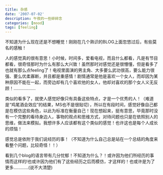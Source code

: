 ```yaml
---
title: 杂感
date: '2007-07-02'
description: 午夜的一些碎碎念
categories: [mood]
tags: [feeling]
---
```


不知道为什么现在还是不想睡觉！刚刚在几个熟识的BLOG上面忽悠过后，有些莫名的感触！

人的感觉真的很有意思！小时候，时间多，爱看电视，而且什么都看，凡是有节目都看，很奇怪那时为什么有那么大兴致！虽然那时对感觉还是很懵懂，但是看多了也就有那么点feeling了！电视里面演的男主角、大多要么武功很高，要么能力很强、要么优柔寡断，并且都是重感情！剧情通常是他是喜欢一个女人，而却因为某种原因不能在一起，而旁边却有几个喜欢他的女人，他却对喜欢的那个女人义无反顾！………………

类似的看多了，就使人感觉好像只有具备这些特点，才是一个优秀的人！（难道是“鸡尾酒会效应”的结果，MS也不是很贴切），所以在有段时间，感觉好像自己都是在模仿这些角色，以此为标准在衡量自己！现在想起来，挺有意思，毕竟那时没有一个完整的看待身边人，事物的观点和思维方式，对待问题也只是在依照别人的思维，做法来模拟。我想许多人应该都有这个类似的感觉！也许这也是每个人成长的烦恼！

感觉总是依附于我们说经历的事！（不知道为什么自己总是站在一个总结的角度来看整个问题，比较奇怪！！）

看到几个blog的语言带有几分忧郁！不知道为什么？！或许因为他们所经历的事情而这样的!也或许因为他们有了这些经历之后而模仿，才这样的！也或许是为了更多…………(说不大清楚)
